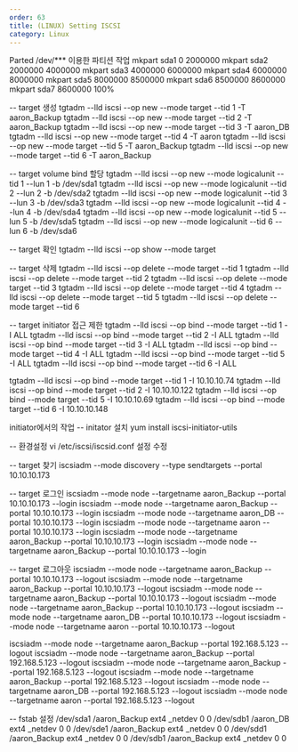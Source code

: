 ```yaml
---
order: 63
title: (LINUX) Setting ISCSI
category: Linux
---
```


Parted /dev/*** 이용한 파티션 작업
mkpart sda1 0 2000000
mkpart sda2 2000000 4000000
mkpart sda3 4000000 6000000
mkpart sda4 6000000 8000000
mkpart sda5 8000000 8500000
mkpart sda6 8500000 8600000
mkpart sda7 8600000 100%


-- target 생성
tgtadm --lld iscsi --op new --mode target --tid 1 -T aaron_Backup
tgtadm --lld iscsi --op new --mode target --tid 2 -T aaron_Backup
tgtadm --lld iscsi --op new --mode target --tid 3 -T aaron_DB
tgtadm --lld iscsi --op new --mode target --tid 4 -T aaron
tgtadm --lld iscsi --op new --mode target --tid 5 -T aaron_Backup
tgtadm --lld iscsi --op new --mode target --tid 6 -T aaron_Backup

-- target volume bind 할당
tgtadm --lld iscsi --op new --mode logicalunit --tid 1 --lun 1 -b /dev/sda1
tgtadm --lld iscsi --op new --mode logicalunit --tid 2 --lun 2 -b /dev/sda2
tgtadm --lld iscsi --op new --mode logicalunit --tid 3 --lun 3 -b /dev/sda3
tgtadm --lld iscsi --op new --mode logicalunit --tid 4 --lun 4 -b /dev/sda4
tgtadm --lld iscsi --op new --mode logicalunit --tid 5 --lun 5 -b /dev/sda5
tgtadm --lld iscsi --op new --mode logicalunit --tid 6 --lun 6 -b /dev/sda6

-- target 확인
tgtadm --lld iscsi --op show --mode target


-- target 삭제
tgtadm --lld iscsi --op delete --mode target --tid 1
tgtadm --lld iscsi --op delete --mode target --tid 2
tgtadm --lld iscsi --op delete --mode target --tid 3
tgtadm --lld iscsi --op delete --mode target --tid 4
tgtadm --lld iscsi --op delete --mode target --tid 5
tgtadm --lld iscsi --op delete --mode target --tid 6


-- target initiator 접근 제한
tgtadm --lld iscsi --op bind --mode target --tid 1 -I ALL
tgtadm --lld iscsi --op bind --mode target --tid 2 -I ALL
tgtadm --lld iscsi --op bind --mode target --tid 3 -I ALL
tgtadm --lld iscsi --op bind --mode target --tid 4 -I ALL
tgtadm --lld iscsi --op bind --mode target --tid 5 -I ALL
tgtadm --lld iscsi --op bind --mode target --tid 6 -I ALL


tgtadm --lld iscsi --op bind --mode target --tid 1 -I 10.10.10.74
tgtadm --lld iscsi --op bind --mode target --tid 2 -I 10.10.10.122
tgtadm --lld iscsi --op bind --mode target --tid 5 -I 10.10.10.69
tgtadm --lld iscsi --op bind --mode target --tid 6 -I 10.10.10.148

initiator에서의 작업
-- initator 설치
yum install iscsi-initiator-utils

-- 환경설정
vi /etc/iscsi/iscsid.conf 설정 수정


-- target 찾기
iscsiadm --mode discovery --type sendtargets --portal 10.10.10.173

-- target 로그인
iscsiadm --mode node --targetname aaron_Backup --portal 10.10.10.173 --login
iscsiadm --mode node --targetname aaron_Backup --portal 10.10.10.173 --login
iscsiadm --mode node --targetname aaron_DB --portal 10.10.10.173 --login
iscsiadm --mode node --targetname aaron --portal 10.10.10.173 --login
iscsiadm --mode node --targetname aaron_Backup --portal 10.10.10.173 --login
iscsiadm --mode node --targetname aaron_Backup --portal 10.10.10.173 --login


-- target 로그아웃
iscsiadm --mode node --targetname aaron_Backup --portal 10.10.10.173 --logout
iscsiadm --mode node --targetname aaron_Backup --portal 10.10.10.173 --logout
iscsiadm --mode node --targetname aaron_Backup --portal 10.10.10.173 --logout
iscsiadm --mode node --targetname aaron_Backup --portal 10.10.10.173 --logout
iscsiadm --mode node --targetname aaron_DB --portal 10.10.10.173 --logout
iscsiadm --mode node --targetname aaron --portal 10.10.10.173 --logout

iscsiadm --mode node --targetname aaron_Backup --portal 192.168.5.123 --logout
iscsiadm --mode node --targetname aaron_Backup --portal 192.168.5.123 --logout
iscsiadm --mode node --targetname aaron_Backup --portal 192.168.5.123 --logout
iscsiadm --mode node --targetname aaron_Backup --portal 192.168.5.123 --logout
iscsiadm --mode node --targetname aaron_DB --portal 192.168.5.123 --logout
iscsiadm --mode node --targetname aaron --portal 192.168.5.123 --logout

-- fstab 설정
/dev/sda1               /aaron_Backup    ext4    _netdev         0 0
/dev/sdb1               /aaron_DB         ext4    _netdev         0 0
/dev/sde1               /aaron_Backup      ext4    _netdev         0 0
/dev/sdd1               /aaron_Backup       ext4    _netdev         0 0
/dev/sdb1               /aaron_Backup         ext4    _netdev         0 0
